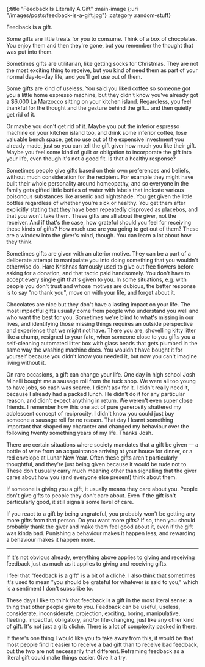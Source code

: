 {:title "Feedback Is Literally A Gift"
 :main-image {:uri "/images/posts/feedback-is-a-gift.jpg"}
 :category :random-stuff}

Feedback is a gift.

Some gifts are little treats for you to consume. Think of a box of chocolates.
You enjoy them and then they're gone, but you remember the thought that was put
into them.

Sometimes gifts are utilitarian, like getting socks for Christmas. They are not
the most exciting thing to receive, but you kind of need them as part of your
normal day-to-day life, and you'll get use out of them.

<!--more-->

Some gifts are kind of useless. You said you liked coffee so someone got you a
little home espresso machine, but they didn't know you've already got a $6,000
La Marzocco sitting on your kitchen island. Regardless, you feel thankful for
the thought and the gesture behind the gift... and then quietly get rid of it.

Or maybe you don't get rid of it. Maybe you put the inferior espresso machine on
your kitchen island too, and drink some inferior coffee, lose valuable bench
space, get no use out of the expensive investment you already made, just so you
can tell the gift giver how much you like their gift. Maybe you feel some kind
of guilt or obligation to incorporate the gift into your life, even though it's
not a good fit. Is that a healthy response?

Sometimes people give gifts based on their own preferences and beliefs, without
much consideration for the recipient. For example they might have built their
whole personality around homeopathy, and so everyone in the family gets gifted
little bottles of water with labels that indicate various poisonous substances
like arsenic and nightshade. You get given the little bottles regardless of
whether you're sick or healthy. You get them after explicitly stating that they
have been repeatedly disproved as placebos, and that you won't take them. These
gifts are all about the giver, not the receiver. And if that's the case, how
grateful should you feel for receiving these kinds of gifts? How much use are
you going to get out of them? These are a window into the giver's mind, though.
You can learn a lot about how they think.

Sometimes gifts are given with an ulterior motive. They can be a part of a
deliberate attempt to manipulate you into doing something that you wouldn't
otherwise do. Hare Krishnas famously used to give out free flowers before asking
for a donation, and that tactic paid handsomely. You don't have to accept every
single gift that's given to you. In some situations, e.g. with people you don't
trust and whose motives are dubious, the better response is to say "no thank
you", move on with your life, and forget about it.

Chocolates are nice but they don't have a lasting impact on your life. The most
impactful gifts usually come from people who understand you well and who want
the best for you. Sometimes we're blind to what's missing in our lives, and
identifying those missing things requires an outside perspective and experience
that we might not have. There you are, shovelling kitty litter like a chump,
resigned to your fate, when someone close to you gifts you a self-cleaning
automated litter box with glass beads that gets plumbed in the same way the
washing machine does. You wouldn't have bought it for yourself because you
didn't know you needed it, but now you can't imagine living without it.

On rare occasions, a gift can change your life. One day in high school Josh
Minelli bought me a sausage roll from the tuck shop. We were all too young to
have jobs, so cash was scarce. I didn't ask for it. I didn't really need it,
because I already had a packed lunch. He didn't do it for any particular reason,
and didn't expect anything in return. We weren't even super close friends. I
remember how this one act of pure generosity shattered my adolescent concept of
reciprocity. I didn't know you could just buy someone a sausage roll for no
reason. That day I learnt something important that shaped my character and
changed my behaviour over the following twenty something years of my life.
Thanks Josh.

There are certain situations where society mandates that a gift be given — a
bottle of wine from an acquaintance arriving at your house for dinner, or a red
envelope at Lunar New Year. Often these gifts aren't particularly thoughtful,
and they're just being given because it would be rude not to. These don't
usually carry much meaning other than signalling that the giver cares about how
you (and everyone else present) think about them.

If someone is giving you a gift, it usually means they care about you. People
don't give gifts to people they don't care about. Even if the gift isn't
particularly good, it still signals some level of care.

If you react to a gift by being ungrateful, you probably won't be getting any
more gifts from that person. Do you want more gifts? If so, then you should
probably thank the giver and make them feel good about it, even if the gift was
kinda bad. Punishing a behaviour makes it happen less, and rewarding a behaviour
makes it happen more.

----

If it's not obvious already, everything above applies to giving and receiving
feedback just as much as it applies to giving and receiving gifts.

I feel that "feedback is a gift" is a bit of a cliché. I also think that
sometimes it's used to mean "you should be grateful for whatever is said to
you," which is a sentiment I don't subscribe to.

These days I like to think that feedback is a gift in the most literal sense: a
thing that other people give to you. Feedback can be useful, useless,
considerate, inconsiderate, projection, exciting, boring, manipulative,
fleeting, impactful, obligatory, and/or life-changing, just like any other kind
of gift. It's not just a glib cliché. There is a lot of complexity packed in
there.

If there's one thing I would like you to take away from this, it would be that
most people find it easier to receive a bad gift than to receive bad feedback,
but the two are not necessarily that different. Reframing feedback as a literal
gift could make things easier. Give it a try.

